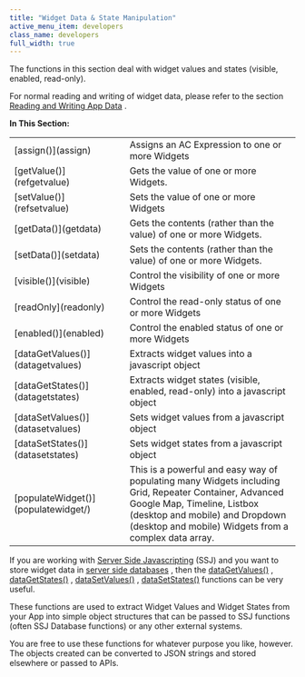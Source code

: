 ```yaml
---
title: "Widget Data & State Manipulation"
active_menu_item: developers
class_name: developers
full_width: true
---
```



The functions in this section deal with widget values and states (visible, enabled, read-only).

For normal reading and writing of widget data, please refer to the section [Reading and Writing App Data](../../client-scripting-overview/scripting-with-javascript/widget-reading-writing/) .

**In This Section:**

<table>
<tr>
<td width="206">
[assign()](assign)

</td>
<td width="17">
</td>
<td width="657">
Assigns an AC Expression to one or more Widgets

</td>
</tr>
<tr>
<td width="206">
[getValue()](refgetvalue)

</td>
<td width="17">
</td>
<td width="657">
Gets the value of one or more Widgets.

</td>
</tr>
<tr>
<td width="206">
[setValue()](refsetvalue)

</td>
<td width="17">
</td>
<td width="657">
Sets the value of one or more Widgets

</td>
</tr>
<tr>
<td width="206">
[getData()](getdata)

</td>
<td width="17">
</td>
<td width="657">
Gets the contents (rather than the value) of one or more Widgets.

</td>
</tr>
<tr>
<td width="206">
[setData()](setdata)

</td>
<td width="17">
</td>
<td width="657">
Sets the contents (rather than the value) of one or more Widgets.

</td>
</tr>
<tr>
<td width="206">
[visible()](visible)

</td>
<td width="17">
</td>
<td width="657">
Control the visibility of one or more Widgets

</td>
</tr>
<tr>
<td width="206">
[readOnly](readonly)

</td>
<td width="17">
</td>
<td width="657">
Control the read-only status of one or more Widgets

</td>
</tr>
<tr>
<td width="206">
[enabled()](enabled)

</td>
<td width="17">
</td>
<td width="657">
Control the enabled status of one or more Widgets

</td>
</tr>
<tr>
<td width="206">
[dataGetValues()](datagetvalues)

</td>
<td width="17">
</td>
<td width="657">
Extracts widget values into a javascript object

</td>
</tr>
<tr>
<td width="206">
[dataGetStates()](datagetstates)

</td>
<td width="17">
</td>
<td width="657">
Extracts widget states (visible, enabled, read-only) into a javascript object

</td>
</tr>
<tr>
<td width="206">
[dataSetValues()](datasetvalues)

</td>
<td width="17">
</td>
<td width="657">
Sets widget values from a javascript object

</td>
</tr>
<tr>
<td width="206">
[dataSetStates()](datasetstates)

</td>
<td width="17">
</td>
<td width="657">
Sets widget states from a javascript object

</td>
</tr>
<tr>
<td width="206">
[populateWidget()](populatewidget/)

</td>
<td width="17">
</td>
<td width="657">
This is a powerful and easy way of populating many Widgets including Grid, Repeater Container, Advanced Google Map, Timeline, Listbox (desktop and mobile) and Dropdown (desktop and mobile) Widgets from a complex data array.

</td>
</tr>
</table>

If you are working with [Server Side Javascripting](../../server-side-scripting-overview/) (SSJ) and you want to store widget data in [server side databases](../../../data-storage/server-side-data-storage/) , then the [dataGetValues()](datagetvalues) , [dataGetStates()](datagetstates) , [dataSetValues()](datasetvalues) , [dataSetStates()](datasetstates) functions can be very useful.

These functions are used to extract Widget Values and Widget States from your App into simple object structures that can be passed to SSJ functions (often SSJ Database functions) or any other external systems.

You are free to use these functions for whatever purpose you like, however. The objects created can be converted to JSON strings and stored elsewhere or passed to APIs.

